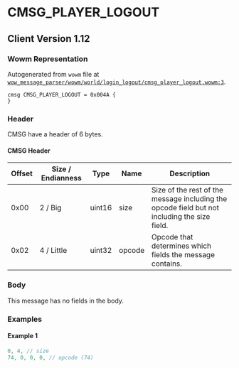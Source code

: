 # CMSG_PLAYER_LOGOUT

## Client Version 1.12

### Wowm Representation

Autogenerated from `wowm` file at [`wow_message_parser/wowm/world/login_logout/cmsg_player_logout.wowm:3`](https://github.com/gtker/wow_messages/tree/main/wow_message_parser/wowm/world/login_logout/cmsg_player_logout.wowm#L3).
```rust,ignore
cmsg CMSG_PLAYER_LOGOUT = 0x004A {
}
```
### Header

CMSG have a header of 6 bytes.

#### CMSG Header

| Offset | Size / Endianness | Type   | Name   | Description |
| ------ | ----------------- | ------ | ------ | ----------- |
| 0x00   | 2 / Big           | uint16 | size   | Size of the rest of the message including the opcode field but not including the size field.|
| 0x02   | 4 / Little        | uint32 | opcode | Opcode that determines which fields the message contains.|

### Body

This message has no fields in the body.

### Examples

#### Example 1

```c
0, 4, // size
74, 0, 0, 0, // opcode (74)
```
